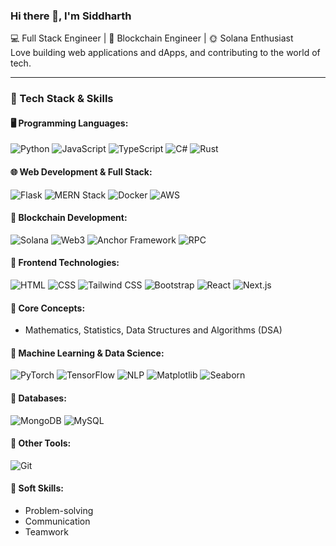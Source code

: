 ### Hi there 👋, I'm Siddharth

💻 Full Stack Engineer | 🔗 Blockchain Engineer | 🌞 Solana Enthusiast  
Love building web applications and dApps, and contributing to the world of tech.

---

### 🔧 Tech Stack & Skills

#### 🖥️ Programming Languages:
![Python](https://img.shields.io/badge/Python-3776AB?style=flat-square&logo=python&logoColor=white)
![JavaScript](https://img.shields.io/badge/JavaScript-F7DF1E?style=flat-square&logo=javascript&logoColor=black)
![TypeScript](https://img.shields.io/badge/TypeScript-3178C6?style=flat-square&logo=typescript&logoColor=white)
![C#](https://img.shields.io/badge/C%23-239120?style=flat-square&logo=c-sharp&logoColor=white)
![Rust](https://img.shields.io/badge/Rust-black?style=flat-square&logo=rust&logoColor=white)

#### 🌐 Web Development & Full Stack:
![Flask](https://img.shields.io/badge/Flask-000000?style=flat-square&logo=flask&logoColor=white)
![MERN Stack](https://img.shields.io/badge/MERN-3C873A?style=flat-square)
![Docker](https://img.shields.io/badge/Docker-2496ED?style=flat-square&logo=docker&logoColor=white)
![AWS](https://img.shields.io/badge/AWS-FF9900?style=flat-square&logo=amazonaws&logoColor=white)

#### 🧱 Blockchain Development:
![Solana](https://img.shields.io/badge/Solana-3C3C3D?style=flat-square&logo=solana&logoColor=white)
![Web3](https://img.shields.io/badge/Web3-23292F?style=flat-square&logo=web3dotjs&logoColor=white)
![Anchor Framework](https://img.shields.io/badge/Anchor-4B0082?style=flat-square)
![RPC](https://img.shields.io/badge/RPC_Connections-grey?style=flat-square)

#### 🎨 Frontend Technologies:
![HTML](https://img.shields.io/badge/HTML-E34F26?style=flat-square&logo=html5&logoColor=white)
![CSS](https://img.shields.io/badge/CSS-1572B6?style=flat-square&logo=css3&logoColor=white)
![Tailwind CSS](https://img.shields.io/badge/Tailwind_CSS-38B2AC?style=flat-square&logo=tailwind-css&logoColor=white)
![Bootstrap](https://img.shields.io/badge/Bootstrap-563D7C?style=flat-square&logo=bootstrap&logoColor=white)
![React](https://img.shields.io/badge/React-61DAFB?style=flat-square&logo=react&logoColor=black)
![Next.js](https://img.shields.io/badge/Next.js-000000?style=flat-square&logo=nextdotjs&logoColor=white)

#### 📘 Core Concepts:
- Mathematics, Statistics, Data Structures and Algorithms (DSA)

#### 🤖 Machine Learning & Data Science:
![PyTorch](https://img.shields.io/badge/PyTorch-EE4C2C?style=flat-square&logo=pytorch&logoColor=white)
![TensorFlow](https://img.shields.io/badge/TensorFlow-FF6F00?style=flat-square&logo=tensorflow&logoColor=white)
![NLP](https://img.shields.io/badge/NLP-black?style=flat-square)
![Matplotlib](https://img.shields.io/badge/Matplotlib-008080?style=flat-square)
![Seaborn](https://img.shields.io/badge/Seaborn-2E8B57?style=flat-square)

#### 💾 Databases:
![MongoDB](https://img.shields.io/badge/MongoDB-47A248?style=flat-square&logo=mongodb&logoColor=white)
![MySQL](https://img.shields.io/badge/MySQL-4479A1?style=flat-square&logo=mysql&logoColor=white)

#### 🧰 Other Tools:
![Git](https://img.shields.io/badge/Git-F05032?style=flat-square&logo=git&logoColor=white)

#### 🧠 Soft Skills:
- Problem-solving
- Communication
- Teamwork
